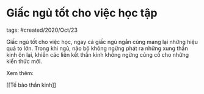 # Giấc ngủ tốt cho việc học tập

tags: #created/2020/Oct/23

Giấc ngủ tốt cho việc học, ngay cả giấc ngủ ngắn cũng mang lại những hiệu quả to lớn. Trong khi ngủ, não bộ không ngừng phát ra những xung thần kinh ôn lại, khiến các liên kết thần kinh không ngừng củng cố cho những kiến thức mới. 

Xem thêm:

[[Tế bào thần kinh]]